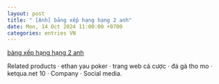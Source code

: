 ```yaml
---
layout: post
title: " [Anh] bảng xếp hạng hạng 2 anh"
date: Mon, 14 Oct 2024 11:00:00 +0700
categories: entries VN
---
```

[bảng xếp hạng hạng 2 anh](https://vasep.com.vn/poker/b%E1%BA%A3ng%20x%E1%BA%BFp%20h%E1%BA%A1ng%20h%E1%BA%A1ng%202%20anh)

Related products · ethan yau poker · trang web cá cược · đá gà tho mo · ketqua.net 10 · Company · Social media.

